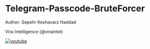 # Telegram-Passcode-BruteForcer


Author: Sepehr Keshavarz Haddad

Vira Intelligence (@viraintel)

[![youtube](https://img.youtube.com/vi/XsXu7RBBKhc/0.jpg)](https://www.youtube.com/watch?v=XsXu7RBBKhc)
